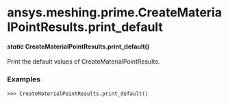 # ansys.meshing.prime.CreateMaterialPointResults.print_default

#### *static* CreateMaterialPointResults.print_default()

Print the default values of CreateMaterialPointResults.

### Examples

```pycon
>>> CreateMaterialPointResults.print_default()
```

<!-- !! processed by numpydoc !! -->
